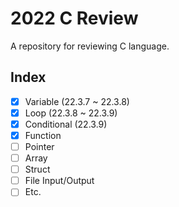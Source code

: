 # 2022 C Review

A repository for reviewing C language.

## Index

- [x] Variable (22.3.7 ~ 22.3.8)
- [x] Loop (22.3.8 ~ 22.3.9)
- [x] Conditional (22.3.9)
- [x] Function
- [ ] Pointer
- [ ] Array
- [ ] Struct
- [ ] File Input/Output
- [ ] Etc.
